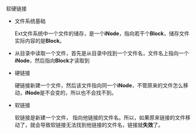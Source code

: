 软硬链接

- 文件系统基础

  Ext文件系统中一个文件的储存，是一个**iNode**，指向若干个**Block**，储存文件实际内容的是**Block**。

- 从目录中读取一个文件，首先是从目录中找到一个文件名，文件名上指向一个**iNode**，然后指向**Block**才读取到



- 硬链接

  硬链接新建一个文件，然后该文件指向同一个**iNode**，不管原来的文件怎么移动，**iNode**是不会变的，所以也不会找不到。



- 软链接

  软链接是新建一个文件， 指向他链接的文件名。所以，如果原来链接的文件移动了，就会导致软链接无法找到他链接的文件名，链接就**失效**了。